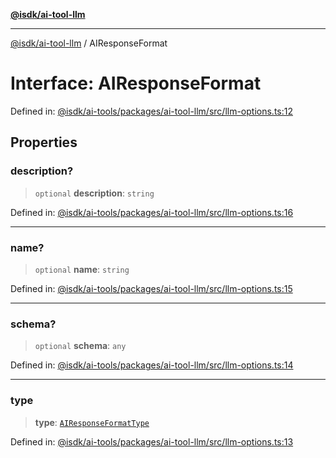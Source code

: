 [**@isdk/ai-tool-llm**](../README.md)

***

[@isdk/ai-tool-llm](../globals.md) / AIResponseFormat

# Interface: AIResponseFormat

Defined in: [@isdk/ai-tools/packages/ai-tool-llm/src/llm-options.ts:12](https://github.com/isdk/ai-tool-llm.js/blob/5fb2d6a1dff4fec5f518e0409c4643d47c5f9643/src/llm-options.ts#L12)

## Properties

### description?

> `optional` **description**: `string`

Defined in: [@isdk/ai-tools/packages/ai-tool-llm/src/llm-options.ts:16](https://github.com/isdk/ai-tool-llm.js/blob/5fb2d6a1dff4fec5f518e0409c4643d47c5f9643/src/llm-options.ts#L16)

***

### name?

> `optional` **name**: `string`

Defined in: [@isdk/ai-tools/packages/ai-tool-llm/src/llm-options.ts:15](https://github.com/isdk/ai-tool-llm.js/blob/5fb2d6a1dff4fec5f518e0409c4643d47c5f9643/src/llm-options.ts#L15)

***

### schema?

> `optional` **schema**: `any`

Defined in: [@isdk/ai-tools/packages/ai-tool-llm/src/llm-options.ts:14](https://github.com/isdk/ai-tool-llm.js/blob/5fb2d6a1dff4fec5f518e0409c4643d47c5f9643/src/llm-options.ts#L14)

***

### type

> **type**: [`AIResponseFormatType`](../type-aliases/AIResponseFormatType.md)

Defined in: [@isdk/ai-tools/packages/ai-tool-llm/src/llm-options.ts:13](https://github.com/isdk/ai-tool-llm.js/blob/5fb2d6a1dff4fec5f518e0409c4643d47c5f9643/src/llm-options.ts#L13)
